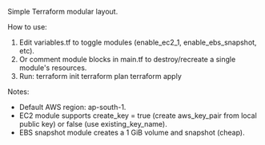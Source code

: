 Simple Terraform modular layout.

How to use:
1. Edit variables.tf to toggle modules (enable_ec2_1, enable_ebs_snapshot, etc).
2. Or comment module blocks in main.tf to destroy/recreate a single module's resources.
3. Run:
   terraform init
   terraform plan
   terraform apply

Notes:
- Default AWS region: ap-south-1.
- EC2 module supports create_key = true (create aws_key_pair from local public key) or false (use existing_key_name).
- EBS snapshot module creates a 1 GiB volume and snapshot (cheap).
